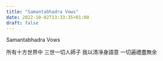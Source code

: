```yaml
---
title: "Samantabhadra Vows"
date: 2022-10-02T13:33:35+01:00
draft: false
---
```


Samantabhadra Vows

所有十方世界中  三世一切人師子  我以清凈身語意  一切遍禮盡無余